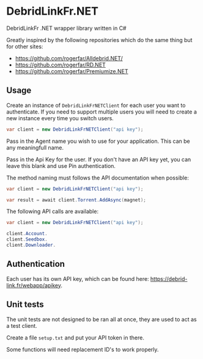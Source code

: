 # DebridLinkFr.NET

DebridLinkFr .NET wrapper library written in C#

Greatly inspired by the following repositories which do the same thing but for other sites:
- https://github.com/rogerfar/Alldebrid.NET/
- https://github.com/rogerfar/RD.NET
- https://github.com/rogerfar/Premiumize.NET

## Usage

Create an instance of `DebridLinkFrNETClient` for each user you want to authenticate. If you need to support multiple users you will need to create a new instance every time you switch users.

```csharp
var client = new DebridLinkFrNETClient("api key");
```

Pass in the Agent name you wish to use for your application. This can be any meaningfull name.

Pass in the Api Key for the user. If you don't have an API key yet, you can leave this blank and use Pin authentication.

The method naming  must follows the API documentation when possible:
```csharp
var client = new DebridLinkFrNETClient("api key");

var result = await client.Torrent.AddAsync(magnet);
```

The following API calls are available:
```csharp
var client = new DebridLinkFrNETClient("api key");

client.Account.
client.Seedbox.
client.Downloader.
```

## Authentication

Each user has its own API key, which can be found here: <https://debrid-link.fr/webapp/apikey>.

## Unit tests

The unit tests are not designed to be ran all at once, they are used to act as a test client.

Create a file `setup.txt` and put your API token in there.

Some functions will need replacement ID's to work properly.